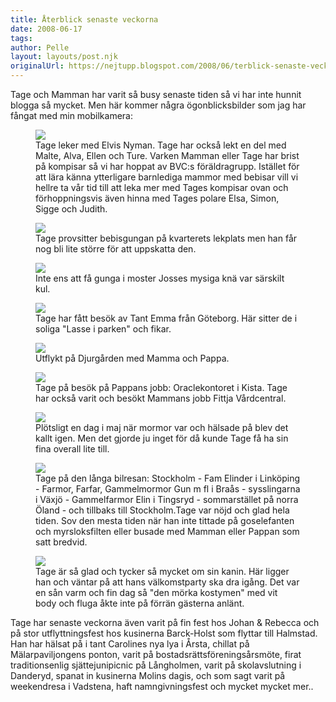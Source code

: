 ```yaml
---
title: Återblick senaste veckorna
date: 2008-06-17
tags: 	
author: Pelle
layout: layouts/post.njk
originalUrl: https://nejtupp.blogspot.com/2008/06/terblick-senaste-veckorna.html
---
```


Tage och Mamman har varit så busy senaste tiden så vi har inte hunnit blogga så mycket. Men här kommer några ögonblicksbilder som jag har fångat med min mobilkamera:

<figure>
	<img src="../../../img/2008/06/Tage%26Elvis700.jpg">
	<figcaption>Tage leker med Elvis Nyman. Tage har också lekt en del med Malte, Alva, Ellen och Ture. Varken Mamman eller Tage har brist på kompisar så vi har hoppat av BVC:s föräldragrupp. Istället för att lära känna ytterligare barnlediga mammor med bebisar vill vi hellre ta vår tid till att leka mer med Tages kompisar ovan och förhoppningsvis även hinna med Tages polare Elsa, Simon, Sigge och Judith.</figcaption>
</figure>

<figure>
	<img src="../../../img/2008/06/Tagegungar700.jpg">
	<figcaption>Tage provsitter bebisgungan på kvarterets lekplats men han får nog bli lite större för att uppskatta den.</figcaption>
</figure>

<figure>
	<img src="../../../img/2008/06/Tage%26Jossegungar700.jpg">
	<figcaption>Inte ens att få gunga i moster Josses mysiga knä var särskilt kul.</figcaption>
</figure>

<figure>
	<img src="../../../img/2008/06/Tage%26Emma1024.jpg">
	<figcaption>Tage har fått besök av Tant Emma från Göteborg. Här sitter de i soliga "Lasse i parken" och fikar.</figcaption>
</figure>
	
<figure>
	<img src="../../../img/2008/06/Tagepåutflykt1024.jpg">
	<figcaption>Utflykt på Djurgården med Mamma och Pappa.</figcaption>
</figure>
	
<figure>
	<img src="../../../img/2008/06/TagepåOracle700.jpg">
	<figcaption>Tage på besök på Pappans jobb: Oraclekontoret i Kista. Tage har också varit och besökt Mammans jobb Fittja Vårdcentral.</figcaption>
</figure>
	
<figure>
	<img src="../../../img/2008/06/Tageioverall700.jpg">
	<figcaption>Plötsligt en dag i maj när mormor var och hälsade på blev det kallt igen. Men det gjorde ju inget för då kunde Tage få ha sin fina overall lite till.</figcaption>
</figure>
	
<figure>
	<img src="../../../img/2008/06/Tagepåbilresa700.jpg">
	<figcaption>Tage på den långa bilresan: Stockholm - Fam Elinder i Linköping - Farmor, Farfar, Gammelmormor Gun m fl i Braås -  sysslingarna i Växjö - Gammelfarmor Elin i Tingsryd - sommarstället på norra Öland - och tillbaks till Stockholm.Tage var nöjd och glad hela tiden. Sov den mesta tiden när han inte tittade på goselefanten och myrsloksfilten eller busade med Mamman eller Pappan som satt bredvid.</figcaption>
</figure>

<figure>
	<img src="../../../img/2008/06/Tageärglad700.jpg">
	<figcaption>Tage är så glad och tycker så mycket om sin kanin. Här ligger han och väntar på att hans välkomstparty ska dra igång. Det var en sån varm och fin dag så "den mörka kostymen" med vit body och fluga åkte inte på förrän gästerna anlänt.</figcaption>
</figure>
	
Tage har senaste veckorna även varit på fin fest hos Johan & Rebecca och på stor utflyttningsfest hos kusinerna Barck-Holst som flyttar till Halmstad. Han har hälsat på i tant Carolines nya lya i Årsta, chillat på Mälarpaviljongens ponton, varit på bostadsrättsföreningsårsmöte,  firat traditionsenlig sjättejunipicnic på Långholmen, varit på skolavslutning i Danderyd, spanat in kusinerna Molins dagis, och som sagt varit på weekendresa i Vadstena, haft namngivningsfest och mycket mycket mer..
